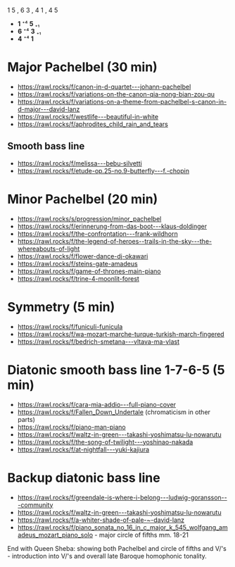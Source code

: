 1 5 , 6 3 , 4 1 , 4 5

- **1** ⁺⁴ **5** ₊₁
- **6** ⁺⁴ **3** ₊₁
- **4** ⁺⁴ **1**

# Major Pachelbel (30 min)

- https://rawl.rocks/f/canon-in-d-quartet---johann-pachelbel
- https://rawl.rocks/f/variations-on-the-canon-qia-nong-bian-zou-qu
- https://rawl.rocks/f/variations-on-a-theme-from-pachelbel-s-canon-in-d-major---david-lanz
- https://rawl.rocks/f/westlife---beautiful-in-white
- https://rawl.rocks/f/aphrodites_child_rain_and_tears

## Smooth bass line

- https://rawl.rocks/f/melissa---bebu-silvetti
- https://rawl.rocks/f/etude-op.25-no.9-butterfly---f.-chopin

# Minor Pachelbel (20 min)

- https://rawl.rocks/s/progression/minor_pachelbel
- https://rawl.rocks/f/erinnerung-from-das-boot---klaus-doldinger
- https://rawl.rocks/f/the-confrontation---frank-wildhorn
- https://rawl.rocks/f/the-legend-of-heroes--trails-in-the-sky---the-whereabouts-of-light
- https://rawl.rocks/f/flower-dance-dj-okawari
- https://rawl.rocks/f/steins-gate-amadeus
- https://rawl.rocks/f/game-of-thrones-main-piano
- https://rawl.rocks/f/trine-4-moonlit-forest

# Symmetry (5 min)

- https://rawl.rocks/f/funiculi-funicula
- https://rawl.rocks/f/wa-mozart-marche-turque-turkish-march-fingered
- https://rawl.rocks/f/bedrich-smetana---vltava-ma-vlast

# Diatonic smooth bass line 1-7-6-5 (5 min)

- https://rawl.rocks/f/cara-mia-addio---full-piano-cover
- https://rawl.rocks/f/Fallen_Down_Undertale (chromaticism in other parts)
- https://rawl.rocks/f/piano-man-piano
- https://rawl.rocks/f/waltz-in-green---takashi-yoshimatsu-lu-nowarutu
- https://rawl.rocks/f/the-song-of-twilight---yoshinao-nakada
- https://rawl.rocks/f/at-nightfall---yuki-kajiura

# Backup diatonic bass line

- https://rawl.rocks/f/greendale-is-where-i-belong---ludwig-goransson---community
- https://rawl.rocks/f/waltz-in-green---takashi-yoshimatsu-lu-nowarutu
- https://rawl.rocks/f/a-whiter-shade-of-pale-~-david-lanz
- https://rawl.rocks/f/piano_sonata_no_16_in_c_major_k_545_wolfgang_amadeus_mozart_piano_solo - major circle of fifths mm. 18-21

End with Queen Sheba: showing both Pachelbel and circle of fifths and V/'s - introduction into V/'s and overall late Baroque homophonic tonality.
